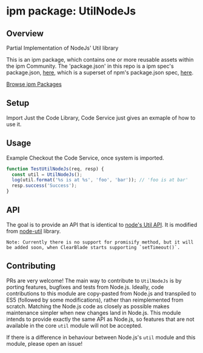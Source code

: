 
# ipm package: UtilNodeJs

## Overview

Partial Implementation of NodeJs' Util library

This is an ipm package, which contains one or more reusable assets within the ipm Community. The 'package.json' in this repo is a ipm spec's package.json, [here](https://docs.clearblade.com/v/3/6-ipm/spec), which is a superset of npm's package.json spec, [here](https://docs.npmjs.com/files/package.json).

[Browse ipm Packages](https://ipm.clearblade.com)

## Setup
Import Just the Code Library, Code Service just gives an exmaple of how to use it.
## Usage
Example Checkout the Code Service, once system is imported.

```javascript
function TestUtilNodeJs(req, resp) {
  const util = UtilNodeJs();
  log(util.format('%s is at %s', 'foo', 'bar')); // 'foo is at bar'
  resp.success('Success');
}

```
## API
The goal is to provide an API that is identical to [node's Util API](https://nodejs.org/api/util.html). It is modified from [node-util](https://github.com/defunctzombie/node-util) library. 

    Note: Currently there is no support for promisify method, but it will be added soon, when ClearBlade starts supporting `setTimeout()`. 

## Contributing
PRs are very welcome! The main way to contribute to `UtilNodeJs` is by porting features, bugfixes and tests from Node.js. Ideally, code contributions to this module are copy-pasted from Node.js and transpiled to ES5 (followed by some modifications), rather than reimplemented from scratch. Matching the Node.js code as closely as possible makes maintenance simpler when new changes land in Node.js. This module intends to provide exactly the same API as Node.js, so features that are not available in the core `util` module will not be accepted. 

If there is a difference in behaviour between Node.js's `util` module and this module, please open an issue!


